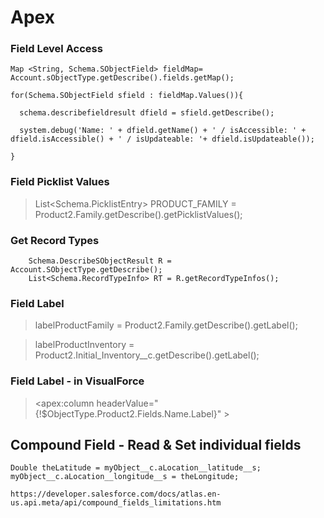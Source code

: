 # Apex

### Field Level Access
```
Map <String, Schema.SObjectField> fieldMap= Account.sObjectType.getDescribe().fields.getMap();

for(Schema.SObjectField sfield : fieldMap.Values()){

  schema.describefieldresult dfield = sfield.getDescribe();
  
  system.debug('Name: ' + dfield.getName() + ' / isAccessible: ' + dfield.isAccessible() + ' / isUpdateable: '+ dfield.isUpdateable());
	
}
```

### Field Picklist Values
> List<Schema.PicklistEntry> PRODUCT_FAMILY = Product2.Family.getDescribe().getPicklistValues();

### Get Record Types
```
	Schema.DescribeSObjectResult R = Account.SObjectType.getDescribe();
	List<Schema.RecordTypeInfo> RT = R.getRecordTypeInfos();
```

### Field Label
> labelProductFamily = Product2.Family.getDescribe().getLabel();

> labelProductInventory = Product2.Initial_Inventory__c.getDescribe().getLabel();

### Field Label - in VisualForce
><apex:column headerValue="{!$ObjectType.Product2.Fields.Name.Label}" >

## Compound Field - Read & Set individual fields
	Double theLatitude = myObject__c.aLocation__latitude__s;
	myObject__c.aLocation__longitude__s = theLongitude;

	https://developer.salesforce.com/docs/atlas.en-us.api.meta/api/compound_fields_limitations.htm
